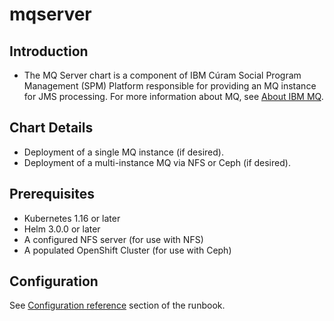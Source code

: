 # mqserver

## Introduction

* The MQ Server chart is a component of IBM Cúram Social Program Management (SPM) Platform responsible for providing an MQ instance for JMS processing. For more information about MQ, see [About IBM MQ](https://www.ibm.com/support/knowledgecenter/SSFKSJ_9.1.0/com.ibm.mq.pro.doc/q001010_.htm).

## Chart Details

* Deployment of a single MQ instance (if desired).
* Deployment of a multi-instance MQ via NFS or Ceph (if desired).

## Prerequisites

* Kubernetes 1.16 or later
* Helm 3.0.0 or later
* A configured NFS server (for use with NFS)
* A populated OpenShift Cluster (for use with Ceph)

## Configuration

See [Configuration reference](https://ibm.github.io/spm-kubernetes/deployment/config-reference) section of the runbook.

